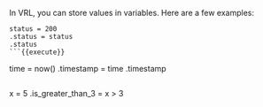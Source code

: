 In VRL, you can store values in variables. Here are a few examples:

```
status = 200
.status = status
.status
```{{execute}}

```
time = now()
.timestamp = time
.timestamp
```

```
x = 5
.is_greater_than_3 = x > 3
```{{execute}}
